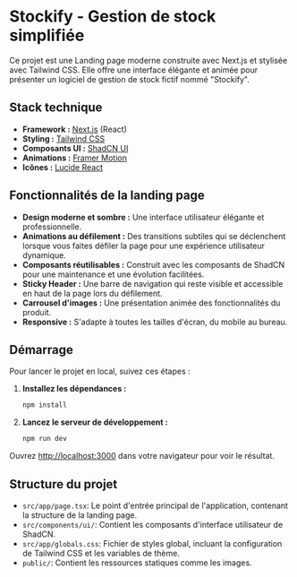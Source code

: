# Stockify - Gestion de stock simplifiée

Ce projet est une  Landing page   moderne construite avec Next.js et stylisée avec Tailwind CSS. Elle offre une interface élégante et animée pour présenter un logiciel de gestion de stock fictif nommé "Stockify".

## Stack technique

*   **Framework :** [Next.js](https://nextjs.org/) (React)
*   **Styling :** [Tailwind CSS](https://tailwindcss.com/)
*   **Composants UI :** [ShadCN UI](https://ui.shadcn.com/)
*   **Animations :** [Framer Motion](https://www.framer.com/motion/)
*   **Icônes :** [Lucide React](https://lucide.dev/)

## Fonctionnalités de la landing page

*   **Design moderne et sombre :** Une interface utilisateur élégante et professionnelle.
*   **Animations au défilement :** Des transitions subtiles qui se déclenchent lorsque vous faites défiler la page pour une expérience utilisateur dynamique.
*   **Composants réutilisables :** Construit avec les composants de ShadCN pour une maintenance et une évolution facilitées.
*   **Sticky Header :** Une barre de navigation qui reste visible et accessible en haut de la page lors du défilement.
*   **Carrousel d'images :** Une présentation animée des fonctionnalités du produit.
*   **Responsive :** S'adapte à toutes les tailles d'écran, du mobile au bureau.

## Démarrage

Pour lancer le projet en local, suivez ces étapes :

1.  **Installez les dépendances :**
    ```bash
    npm install
    ```

2.  **Lancez le serveur de développement :**
    ```bash
    npm run dev
    ```

Ouvrez [http://localhost:3000](http://localhost:3000) dans votre navigateur pour voir le résultat.

## Structure du projet

*   `src/app/page.tsx`: Le point d'entrée principal de l'application, contenant la structure de la landing page.
*   `src/components/ui/`: Contient les composants d'interface utilisateur de ShadCN.
*   `src/app/globals.css`: Fichier de styles global, incluant la configuration de Tailwind CSS et les variables de thème.
*   `public/`: Contient les ressources statiques comme les images.
